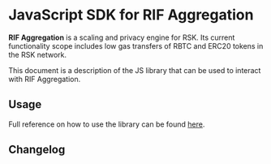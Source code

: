 # JavaScript SDK for RIF Aggregation

**RIF Aggregation** is a scaling and privacy engine for RSK. Its current functionality scope includes low gas transfers
of RBTC and ERC20 tokens in the RSK network.

This document is a description of the JS library that can be used to interact with RIF Aggregation.

## Usage

Full reference on how to use the library can be found [here](https://developers.rsk.co/rif/aggregation/).

## Changelog

<!--
The changelog of the rif-aggregation.js is avaliable
[here](https://github.com/matter-labs/zksync/blob/master/changelog/js-sdk.md). -->
